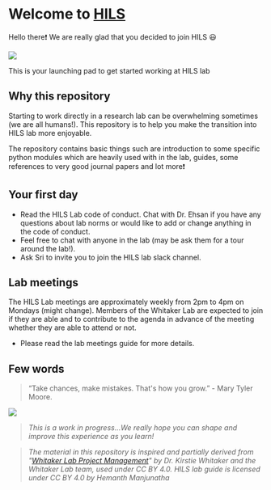# Welcome to [HILS](https://www.acsu.buffalo.edu/~ehsanesf/)
 Hello there:exclamation: We are really glad that you decided to join HILS :smiley:

![](https://media.giphy.com/media/MMGqnFK8lF2ow/giphy.gif)

This is your launching pad to get started working at HILS lab

## Why this repository
 Starting to work directly in a research lab can be overwhelming sometimes (we are all humans!). This repository is to help you make the transition into HILS lab more enjoyable.

 The repository contains basic things such are introduction to some specific python modules which are heavily used with in the lab, guides,
 some references to very good journal papers and lot more:exclamation:

## Your first day
* Read the HILS Lab code of conduct. Chat with Dr. Ehsan if you have any questions about lab norms or would like to add or change anything in the code of conduct.
* Feel free to chat with anyone in the lab (may be ask them for a tour around the lab!).
* Ask Sri to invite you to join the HILS lab slack channel.

## Lab meetings
The HILS Lab meetings are approximately weekly from 2pm to 4pm on Mondays (might change). Members of the Whitaker Lab are expected to join if they are able and to contribute to the agenda in advance of the meeting whether they are able to attend or not.

* Please read the lab meetings guide for more details.

## Few words
> “Take chances, make mistakes. That's how you grow.” - Mary Tyler Moore.

![](https://media.giphy.com/media/rYEAkYihZsyWs/giphy.gif)

> *This is a work in progress...We really hope you can shape and improve this experience as you learn!*

> *The material in this repository is inspired and partially derived from "[Whitaker Lab Project Management](https://github.com/WhitakerLab/WhitakerLabProjectManagement)" by Dr. Kirstie Whitaker and the Whitaker Lab team, used under CC BY 4.0. HILS lab guide is licensed under CC BY 4.0 by Hemanth Manjunatha*
